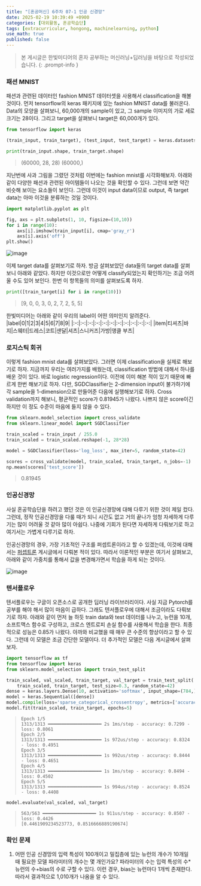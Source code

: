 ```yaml
---
title: "[혼공머신] 6주차 07-1 인공 신경망"
date: 2025-02-19 10:39:49 +0900
categories: [대외활동, 혼공학습단]
tags: [extracurricular, hongong, machinelearning, python]
use_math: true
published: false
---
```

> 본 게시글은 한빛미디어의 혼자 공부하는 머신러닝+딥러닝을 바탕으로 작성되었습니다.
{: .prompt-info }
### 패션 MNIST
패션과 관련된 데이터인 fashion MNIST 데이터셋을 사용해서 classification을 해볼 것이다. 먼저 tensorflow의 keras 패키지에 있는 fashion MNIST data를 불러온다. Data의 모양을 살펴보니, 60,000개의 sample이 있고, 그 sample 이미지의 가로 세로 크기는 28이다. 그리고 target을 살펴보니 target은 60,000개가 있다.
```python
from tensorflow import keras

(train_input, train_target), (test_input, test_target) = keras.datasets.fashion_mnist.load_data()

print(train_input.shape, train_target.shape)
```
> (60000, 28, 28) (60000,)

지난번에 사과 그림을 그렸던 것처럼 이번에는 fashion mnist를 시각화해보자. 아래와 같이 다양한 패션과 관련된 아이템들이 나오는 것을 확인할 수 있다. 그런데 보면 약간 비슷해 보이는 요소들이 보인다. 그런데 이것이 input data이므로 output, 즉 target data는 아마 이것을 분류하는 것일 것이다.
```python
import matplotlib.pyplot as plt

fig, axs = plt.subplots(1, 10, figsize=(10,10))
for i in range(10):
    axs[i].imshow(train_input[i], cmap='gray_r')
    axs[i].axis('off')
plt.show()
```
![image](https://www.dropbox.com/scl/fi/qsh4d176838q56qfiassk/1.jpg?rlkey=25w33nmbv0upluw11sbcahwry&st=on4s4g1b&raw=1)

이제 target data를 살펴보기로 하자. 방금 살펴보았던 data들의 target data를 살펴보니 아래와 같았다. 하지만 이것으로만 어떻게 classify되었는지 확인하기는 조금 어려울 수도 있어 보인다. 한번 이 항목들의 의미를 살펴보도록 하자.
```python
print([train_target[i] for i in range(10)])
```
>[9, 0, 0, 3, 0, 2, 7, 2, 5, 5]

한빛미디어는 아래와 같이 우리의 label이 어떤 의미인지 알려준다. 
|label|0|1|2|3|4|5|6|7|8|9|
|:-:|:-:|:-:|:-:|:-:|:-:|:-:|:-:|:-:|:-:|:-:|
|item|티셔츠|바지|스웨터|드레스|코트|샌달|셔츠|스니커즈|가방|앵클 부츠|

### 로지스틱 회귀
이렇게 fashion mnist data를 살펴보았다. 그러면 이제 classification을 실제로 해보기로 하자. 지금까지 우리는 여러가지를 배웠는데, classification 방법에 대해서 하나를 배운 것이 있다. 바로 logistic regression이다. 이전에 이미 해본 적이 있기 때문에 빠르게 한번 해보기로 하자. 다만, SGDClassifier는 2-dimension input이 불가하기에 각 sample을 1-dimension으로 만들어준 다음에 실행해보기로 하자. Cross validation까지 해보니, 평균적인 score가 0.81945가 나왔다. 나쁘지 않은 score이긴 하지만 이 정도 수준이 마음에 들지 않을 수 있다. 
```python
from sklearn.model_selection import cross_validate
from sklearn.linear_model import SGDClassifier

train_scaled = train_input / 255.0
train_scaled = train_scaled.reshape(-1, 28*28)

model = SGDClassifier(loss='log_loss', max_iter=5, random_state=42)

scores = cross_validate(model, train_scaled, train_target, n_jobs=-1)
np.mean(scores['test_score'])
```
> 0.81945

### 인공신경망
사실 혼공학습단을 하려고 했던 것은 이 인공신경망에 대해 다루기 위한 것이 제일 컸다. 그런데, 정작 인공신경망을 다룰 때가 되니 시간도 없고 거의 끝나가 엄청 자세하게 다루기는 많이 어려울 것 같아 많이 아쉽다. 나중에 기회가 된다면 자세하게 다뤄보기로 하고 여기서는 가볍게 다루기로 하자.

인공신경망의 경우, 가장 기초적인 구조를 퍼셉트론이라고 할 수 있겠는데, 이것에 대해서는 [퍼셉트론](https://jeongho0715.github.io/posts/2501240001/) 게시글에서 다뤄본 적이 있다. 따라서 이론적인 부분은 여기서 살펴보고, 아래와 같이 가중치를 통해서 값을 변경해가면서 학습을 하게 되는 것이다.

![image](https://www.dropbox.com/scl/fi/15hf1l3wx0m7ige0z5h67/perceptron.jpg?rlkey=p6oos6h59l4rr0l3hgczrr07m&st=o9bqeeov&raw=1)

### 텐서플로우
텐서플로우는 구글이 오픈소스로 공개한 딥러닝 라이브러리이다. 사실 지금 Pytorch를 공부를 해야 해서 많이 마음이 급하다. 그래도 텐서플로우에 대해서 조금이라도 다뤄보기로 하자. 아래와 같이 먼저 늘 하듯 train data와 test 데이터를 나누고, 뉴런을 10개, 소프트맥스 함수로 구성하고, 크로스 엔트로피 손실 함수를 사용해서 학습을 한다. 최종적으로 성능은 0.85가 나왔다. 아까와 비교했을 때 매우 큰 수준의 향상이라고 할 수 있다. 그런데 이 모델은 조금 간단한 모델이다. 더 추가적인 모델은 다음 게시글에서 살펴보자.

```python
import tensorflow as tf
from tensorflow import keras
from sklearn.model_selection import train_test_split

train_scaled, val_scaled, train_target, val_target = train_test_split(
    train_scaled, train_target, test_size=0.3, random_state=42)
dense = keras.layers.Dense(10, activation='softmax', input_shape=(784,))
model = keras.Sequential([dense])
model.compile(loss='sparse_categorical_crossentropy', metrics=['accuracy'])
model.fit(train_scaled, train_target, epochs=5)
```
> ```
> Epoch 1/5
> 1313/1313 ━━━━━━━━━━━━━━━━━━━━ 2s 1ms/step - accuracy: 0.7299 - loss: 0.8061
> Epoch 2/5
> 1313/1313 ━━━━━━━━━━━━━━━━━━━━ 1s 972us/step - accuracy: 0.8324 - loss: 0.4951
> Epoch 3/5
> 1313/1313 ━━━━━━━━━━━━━━━━━━━━ 1s 992us/step - accuracy: 0.8444 - loss: 0.4651
> Epoch 4/5
> 1313/1313 ━━━━━━━━━━━━━━━━━━━━ 1s 1ms/step - accuracy: 0.8494 - loss: 0.4502  
> Epoch 5/5
> 1313/1313 ━━━━━━━━━━━━━━━━━━━━ 1s 994us/step - accuracy: 0.8524 - loss: 0.4408 
> ```


```python
model.evaluate(val_scaled, val_target)
```
> ```
> 563/563 ━━━━━━━━━━━━━━━━━━━━ 1s 911us/step - accuracy: 0.8507 - loss: 0.4426
> [0.4461909234523773, 0.8516666889190674]
> ```

### 확인 문제
1. 어떤 인공 신경망의 입력 특성이 100개이고 밀집층에 있는 뉴런의 개수가 10개일 때 필요한 모델 파라미터의 개수는 몇 개인가요?
파라미터의 수는 입력 특성의 수*뉴런의 수+bias의 수로 구할 수 있다. 이런 경우, bias는 뉴런마다 1개씩 존재한다. 따라서 결과적으로 1,010개가 나옴을 알 수 있다.